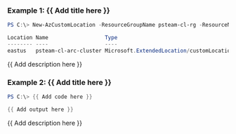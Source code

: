 ### Example 1: {{ Add title here }}
```powershell
PS C:\> New-AzCustomLocation -ResourceGroupName psteam-cl-rg -ResourceName psteam-cl-arc-cluster -Location eastus -ClusterExtensionId "/subscriptions/xxxxxxxx-xxxx-xxxx-xxxx-xxxxxxxxxxxx/resourceGroups/psteam-cl-rg/providers/Microsoft.Kubernetes/connectedClusters/psteam-cl-arc-cluster/providers/Microsoft.KubernetesConfiguration/extensions/psteam-cl-data-services-ext" -HostResourceId "/subscriptions/xxxxxxxx-xxxx-xxxx-xxxx-xxxxxxxxxxxx/resourceGroups/psteam-cl-rg/providers/Microsoft.Kubernetes/connectedClusters/psteam-cl-arc-cluster" -DisplayName psteam_cluster_0927 -Namespace arc

Location Name                  Type
-------- ----                  ----
eastus   psteam-cl-arc-cluster Microsoft.ExtendedLocation/customLocations
```

{{ Add description here }}

### Example 2: {{ Add title here }}
```powershell
PS C:\> {{ Add code here }}

{{ Add output here }}
```

{{ Add description here }}

